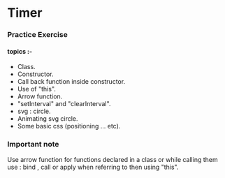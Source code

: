 # Timer

### Practice Exercise 
#### topics :-

- Class.
- Constructor.
- Call back function inside constructor.
- Use of "this".
- Arrow function.
- "setInterval" and "clearInterval".
- svg : circle.
- Animating svg circle.
- Some basic css (positioning ... etc).

### Important note

  Use arrow function for functions declared in a class or while calling them use : bind , call or apply when referring to then using "this". 
  
  
